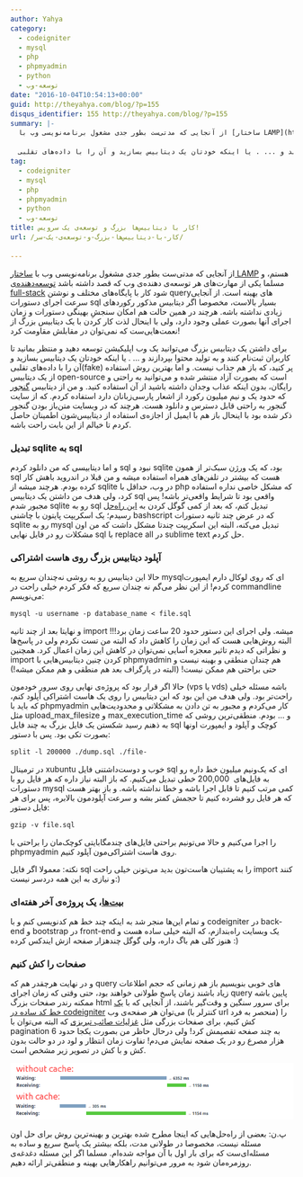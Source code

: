 ```yaml
---
author: Yahya
category:
  - codeigniter
  - mysql
  - php
  - phpmyadmin
  - python
  - توسعه-وب
date: "2016-10-04T10:54:13+00:00"
guid: http://theyahya.com/blog/?p=155
disqus_identifier: 155 http://theyahya.com/blog/?p=155
summary: |-
  از آنجایی که مدتی‌ست بطور جدی مشغول برنامه‌نویسی وب با [ساختار LAMP](https://en.wikipedia.org/wiki/LAMP_(software_bundle)) هستم، و مسلما یکی از مهارت‌های هر توسعه‌ی دهنده‌ی وب که قصد داشته باشد [توسعه‌دهنده‌ی full-stack](https://www.sitepoint.com/full-stack-developer/) شود کار با پایگاه‌های مختلف و نوشتن query‌های بهینه است. از آنجایی سرعت اجرای دستورات sql بسیار بالاست، مخصوصا اگر دیتابیس مذکور رکوردهای زیادی نداشته باشه. هرچند در همین حالت هم امکان سنجشِ بهینگی دستورات و زمان اجرای آنها بصورت عملی وجود دارد، ولی با اینحال لذت کار کردن با یک دیتابیس بزرگ از نعمت‌هایی‌ست که نمی‌توان در مقابلش مقاومت کرد!

  برای داشتن یک دیتابیس بزرگ می‌توانید یک وب اپلیکیشن توسعه دهید و منتظر بمانید تا کاربران ثبت‌نام کنند و به تولید محتوا بپردازند و ... . یا اینکه خودتان یک دیتابیس بسازید و آن را با داده‌های تقلبی(fake) پر کنید، که باز هم جذاب نیست. و اما بهترین روش استفاده از یک دیتابیس open-source است که بصورت آزاد منتشر شده و می‌توانید به راحتی و رایگان، بدون اینکه عذاب وجدان داشته باشید از آن استفاده کنید. و من از دیتابیس [گنجور](http://ganjoor.net/) که حدود یک و نیم میلیون رکورد از اشعار پارسی‌زبانان دارد استفاده کردم. که از سایت گنجور به راحتی قابل دسترس و دانلود هست. هرچند که در وبسایت متن‌باز بودن گنجور ذکر شده بود با اینحال باز هم با ایمیل از اجازه‌ی استفاده از دیتابیس‌شون اطمینان حاصل کردم تا خیالم از این بابت راحت باشه.
tag:
  - codeigniter
  - mysql
  - php
  - phpmyadmin
  - python
  - توسعه-وب
title: کار با دیتابیس‌ها بزرگ و توسعه‌ی یک سرویس!
url: /کار-با-دیتابیس‌ها-بزرگ-و-توسعه‌ی-یک-سر/

---
```

از آنجایی که مدتی‌ست بطور جدی مشغول برنامه‌نویسی وب با [ساختار LAMP](https://en.wikipedia.org/wiki/LAMP_(software_bundle)) هستم، و مسلما یکی از مهارت‌های هر توسعه‌ی دهنده‌ی وب که قصد داشته باشد [توسعه‌دهنده‌ی full-stack](https://www.sitepoint.com/full-stack-developer/) شود کار با پایگاه‌های مختلف و نوشتن query‌های بهینه است. از آنجایی سرعت اجرای دستورات sql بسیار بالاست، مخصوصا اگر دیتابیس مذکور رکوردهای زیادی نداشته باشه. هرچند در همین حالت هم امکان سنجشِ بهینگی دستورات و زمان اجرای آنها بصورت عملی وجود دارد، ولی با اینحال لذت کار کردن با یک دیتابیس بزرگ از نعمت‌هایی‌ست که نمی‌توان در مقابلش مقاومت کرد!

برای داشتن یک دیتابیس بزرگ می‌توانید یک وب اپلیکیشن توسعه دهید و منتظر بمانید تا کاربران ثبت‌نام کنند و به تولید محتوا بپردازند و ... . یا اینکه خودتان یک دیتابیس بسازید و آن را با داده‌های تقلبی(fake) پر کنید، که باز هم جذاب نیست. و اما بهترین روش استفاده از یک دیتابیس open-source است که بصورت آزاد منتشر شده و می‌توانید به راحتی و رایگان، بدون اینکه عذاب وجدان داشته باشید از آن استفاده کنید. و من از دیتابیس [گنجور](http://ganjoor.net/) که حدود یک و نیم میلیون رکورد از اشعار پارسی‌زبانان دارد استفاده کردم. که از سایت گنجور به راحتی قابل دسترس و دانلود هست. هرچند که در وبسایت متن‌باز بودن گنجور ذکر شده بود با اینحال باز هم با ایمیل از اجازه‌ی استفاده از دیتابیس‌شون اطمینان حاصل کردم تا خیالم از این بابت راحت باشه.

### تبدیل sqlite به sql

و اما دیتابیسی که من دانلود کردم sql نبود و sqlite بود، که یک ورژن سبک‌تر از همون sql هست که بیشتر در تلفن‌های همراه استفاده میشه و من قبلا در اندروید باهش کار کرده بودم. هرچند میشه از sqlite در وب، حداقل با php که مشکل خاصی نداره استفاده کرد، ولی هدف من داشتن یک دیتابیس sql واقعی بود تا شرایط واقعی‌تر باشه! پس مجبور شدم sqlite رو به sql تبدیل کنم، که بعد از کمی گوگل کردن به [این راه‌حل](http://stackoverflow.com/a/1067365/4416726) رسیدم؛ یک اسکریپت پایتون با چاشنی bashscript که در عرض چند ثانیه دستورات sqlite رو به mysql تبدیل می‌کنه، البته این اسکریپت چندتا مشکل داشت که من اون مشکلات رو در فایل نهایی sql با replace all در sublime text حل کردم.

### آپلود دیتابیس بزرگ روی هاست اشتراکی

حالا این دیتابیس رو به روشی نه‌چندان سریع به mysqlای که روی لوکال دارم ایمپورت کردم! از این نظر می‌گم نه چندان سریع که فکر کردم خیلی راحت در commandline می‌نویسم:‌

```default
mysql -u username -p database_name < file.sql
```

و نهایتا بعد از چند ثانیه import میشه. ولی اجرای این دستور حدود 20 ساعت زمان برد!!! البته روش‌هایی هست که این زمان را کاهش داد که البته من تست نکردم ولی در پاسخ‌ها و نظراتی که دیدم تاثیر معجزه‌ آسایی نمی‌توان در کاهش این زمان اعمال کرد. همچنین import کردن چنین دیتابیس‌هایی با phpmyadmin هم چندان منطقی و بهینه نیست و حتی براحتی هم ممکن نیست! (البته در پارگراف بعد هم منطقی و هم ممکن میشه!)

حالا اگر قرار بود که پروژه‌ی نهایی روی سرور خود‌مون (vps یا vds) باشه مسئله خیلی راحت‌تر بود. ولی هدف من این بود که این دیتابیس را روی یک هاست اشتراکی آپلود کنم، که باید با phpmyadmin کار می‌کردم و مجبور به تن دادن به مشکلاتی و محدودیت‌هایی مثل upload\_max\_filesize و max\_execution\_time و ... بودم. منطقی‌ترین روشی که به ذهنم رسید شکستن یک فایل بزرگ به چند فایل sql کوچک و آپلود و ایمپورت اونها بصورت تکی بود. پس با دستور:

```default
split -l 200000 ./dump.sql ./file-
```

در ترمینال xubuntu خوب و دوست‌داشتنی فایل sql ای که یک‌ونیم میلیون خط داره رو به فایل‌های  200,000 خطی تبدیل می‌کنیم. که باز البته نیاز داره که هر فایل رو با دستورات mysql کمی مرتب کنیم تا قابل اجرا باشه و خطا نداشته باشه. و باز بهتر هست که هر فایل رو فشرده کنیم تا حجمش کمتر بشه و سرعت‌ آپلود‌مون بالابره، پس برای هر فایل دستور:

```default
gzip -v file.sql
```

را اجرا می‌کنیم و حالا می‌تونیم براحتی فایل‌های چندمگابایتی کوچک‌مان را براحتی با phpmyadmin روی هاست اشتراکی‌مون آپلود کنیم.

نکته: معمولا اگر فایل ‌sql را به پشتیبان هاست‌تون بدید می‌تونن خیلی راحت import کنند و نیازی به این همه دردسر نیست:)

### [بیت‌ها](http://beytha.ir/)، یک پروژه‌ی آخر هفته‌ای

و تمام این‌ها منجر شد به اینکه چند خط هم کدنویسی کنم و با codeigniter در back-end و bootstrap در front-end یک وبسایت راه‌بندازم، که البته خیلی ساده هست و هنوز کلی هم باگ داره، ولی گوگل چندهزار صفحه‌ ازش ایندکس کرده :)

### صفحات را کش کنیم

و در نهایت هرچقدر هم که query های خوبی بنویسیم باز هم زمانی که حجم اطلاعات زیاد باشند زمان پاسخ طولانی خواهند بود، حتی وقتی که زمان اجرای query پایین باشه ممکنه رندر صفحات بزرگ html برای سرور سنگین و وقت‌گیر باشند، از آنجایی که با [یک خط کد ساده در codeigniter](http://www.codeigniter.com/user_guide/general/caching.html#enabling-caching) می‌توان هر صفحه‌ی وب (کنترلر با url منحصر به فرد) را کش کنیم، برای صفحات بزرگی مثل [غزلیات صائب تبریزی](http://beytha.ir/cat/1852/%D8%BA%D8%B2%D9%84%DB%8C%D8%A7%D8%AA) که البته می‌توان با pagination به چند صفحه تقصیمش کرد! ولی درحال حاظر من بصورت یکجا حدود 6 هزار مصرع رو در یک صفحه نمایش می‌دم! تفاوت زمان انتظار و لود در دو حالت بدون کش و با کش در تصویر زیر مشخص است.

[![cache codeigniter](/wp-content/uploads/with-and-without-cache-codeigniter.png)](/blog/wp-content/uploads/with-and-without-cache-codeigniter.png)

پ.ن: بعضی از راه‌حل‌هایی که اینجا مطرح شده بهترین و بهینه‌ترین روش برای حل اون مسئله نیست، مخصوصا در طولانی مدت، بلکه بیشتر یک پاسخ سریع و ساده به مسئله‌ای‌ست که برای بار اول با آن مواجه شده‌ام. مسلما اگر این مسئله دغدغه‌ی روزمره‌مان شود به مرور می‌توانیم راهکارهایی بهینه و منطقی‌تر ارائه دهیم.
